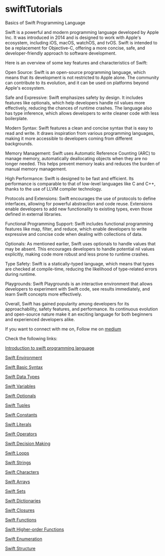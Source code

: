 # swiftTutorials
Basics of Swift Programming Language

Swift is a powerful and modern programming language developed by Apple Inc. It was introduced in 2014 and is designed to work with Apple's ecosystem, including iOS, macOS, watchOS, and tvOS. Swift is intended to be a replacement for Objective-C, offering a more concise, safe, and developer-friendly approach to software development.

Here is an overview of some key features and characteristics of Swift:

Open Source: Swift is an open-source programming language, which means that its development is not restricted to Apple alone. The community can contribute to its evolution, and it can be used on platforms beyond Apple's ecosystem. 

Safe and Expressive: Swift emphasizes safety by design. It includes features like optionals, which help developers handle nil values more effectively, reducing the chances of runtime crashes. The language also has type inference, which allows developers to write cleaner code with less boilerplate.

Modern Syntax: Swift features a clean and concise syntax that is easy to read and write. It draws inspiration from various programming languages, making it more accessible to developers coming from different backgrounds. 

Memory Management: Swift uses Automatic Reference Counting (ARC) to manage memory, automatically deallocating objects when they are no longer needed. This helps prevent memory leaks and reduces the burden of manual memory management.

High Performance: Swift is designed to be fast and efficient. Its performance is comparable to that of low-level languages like C and C++, thanks to the use of LLVM compiler technology. 

Protocols and Extensions: Swift encourages the use of protocols to define interfaces, allowing for powerful abstraction and code reuse. Extensions enable developers to add new functionality to existing types, even those defined in external libraries. 

Functional Programming Support: Swift includes functional programming features like map, filter, and reduce, which enable developers to write expressive and concise code when dealing with collections of data. 

Optionals: As mentioned earlier, Swift uses optionals to handle values that may be absent. This encourages developers to handle potential nil values explicitly, making code more robust and less prone to runtime crashes. 

Type Safety: Swift is a statically-typed language, which means that types are checked at compile-time, reducing the likelihood of type-related errors during runtime.

Playgrounds: Swift Playgrounds is an interactive environment that allows developers to experiment with Swift code, see results immediately, and learn Swift concepts more effectively. 

Overall, Swift has gained popularity among developers for its approachability, safety features, and performance. Its continuous evolution and open-source nature make it an exciting language for both beginners and experienced developers alike.

If you want to connect with me on, Follow me on [medium](https://medium.com/@baljitKaurGoraya) 

Check the following links:

[Introduction to swift programming language](https://medium.com/@baljitKaurGoraya/introduction-to-swift-6dc362a735c6)

[Swift Environment](https://medium.com/@baljitKaurGoraya/swift-environment-79577cee99c9)

[Swift Basic Syntax](https://medium.com/@baljitKaurGoraya/basic-syntax-of-swift-programming-language-53d85decb288)

[Swift Data Types](https://medium.com/@baljitKaurGoraya/swift-data-types-4c36518a5344)

[Swift Variables](https://medium.com/@baljitKaurGoraya/variables-in-swift-programming-language-4f0f3c0473ea)

[Swift Optionals](https://medium.com/@baljitKaurGoraya/optionals-in-swift-programming-language-7fb285c0c0bc)

[Swift Tuples](https://medium.com/@baljitKaurGoraya/tuples-in-swift-programming-language-4f33cc09e498)

[Swift Constants](https://medium.com/@baljitKaurGoraya/constants-in-swift-programming-language-34e1d57991ec)

[Swift Literals](https://medium.com/@baljitKaurGoraya/literals-in-swift-programming-language-8f64b5a48781)

[Swift Operators](https://medium.com/@baljitKaurGoraya/operators-in-swift-programming-language-70fe442eb87)

[Swift Decision Making](https://medium.com/@baljitKaurGoraya/decision-making-in-swift-programming-language-6ee953314c2c)

[Swift Loops](https://medium.com/@baljitKaurGoraya/loops-in-swift-programming-language-ab08002a4a3f)

[Swift Strings](https://medium.com/@baljitKaurGoraya/strings-in-swift-programming-language-f9bae3f34db7)

[Swift Characters](https://medium.com/@baljitKaurGoraya/characters-in-swift-programming-language-137a201353d6)

[Swift Arrays](https://medium.com/@baljitKaurGoraya/arrays-in-swift-programming-language-14463b683a7c)

[Swift Sets](https://medium.com/@baljitKaurGoraya/sets-in-swift-programming-language-67203be37d44)

[Swift Dictionaries](https://medium.com/@baljitKaurGoraya/dictionaries-in-swift-programming-language-ede6a3850131)

[Swift Closures](https://medium.com/swiftable/a-guide-to-closures-in-swift-368e6aca6d71)

[Swift Functions](https://medium.com/@baljitKaurGoraya/a-guide-to-functions-in-swift-ae9c74b35817)

[Swift Higher-order Functions](https://medium.com/@baljitKaurGoraya/understand-swifts-higher-order-functions-9dc97b1d7a9a)

[Swift Enumeration](https://medium.com/@baljitKaurGoraya/a-guide-to-enumeration-in-swift-caa326c430e8)

[Swift Structure](https://medium.com/@baljitKaurGoraya/a-brief-guide-to-structure-in-swift-d3f94d78b749)
